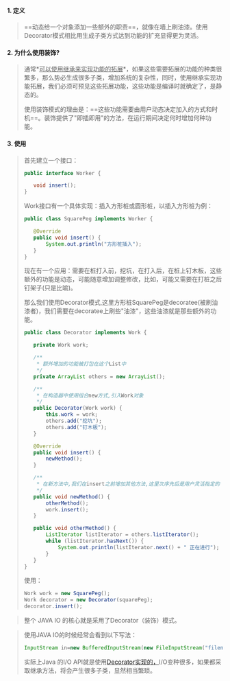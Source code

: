 #### 1. 定义

>==动态给一个对象添加一些额外的职责==，就像在墙上刷油漆。使用Decorator模式相比用生成子类方式达到功能的扩充显得更为灵活。

#### 2. 为什么使用装饰?

>通常*<u>可以使用继承来实现功能的拓展</u>*，如果这些需要拓展的功能的种类很繁多，那么势必生成很多子类，增加系统的复杂性，同时，使用继承实现功能拓展，我们必须可预见这些拓展功能，这些功能是编译时就确定了，是静态的。
>
>使用装饰模式的理由是：==这些功能需要由用户动态决定加入的方式和时机==。装饰提供了"即插即用"的方法，在运行期间决定何时增加何种功能。

#### 3. 使用

>首先建立一个接口：
>
>```java
>public interface Worker {
>
>    void insert();
>}
>```
>
>Work接口有一个具体实现：插入方形桩或圆形桩，以插入方形桩为例：
>
>```java
>public class SquarePeg implements Worker {
>
>    @Override
>    public void insert() {
>        System.out.println("方形桩插入");
>    }
>}
>```
>
>现在有一个应用：需要在桩打入前，挖坑，在打入后，在桩上钉木板，这些额外的功能是动态，可能随意增加调整修改，比如，可能又需要在打桩之后钉架子(只是比喻)。
>
>那么我们使用Decorator模式,这里方形桩SquarePeg是decoratee(被刷油漆者)，我们需要在decoratee上刷些"油漆"，这些油漆就是那些额外的功能。
>
>```java
>public class Decorator implements Work {
>
>    private Work work;
>
>    /**
>     * 额外增加的功能被打包在这个List中
>     */
>    private ArrayList others = new ArrayList();
>
>    /**
>     * 在构造器中使用组合new方式,引入Work对象
>     */
>    public Decorator(Work work) {
>        this.work = work;
>        others.add("挖坑");
>        others.add("钉木板");
>    }
>
>    @Override
>    public void insert() {
>        newMethod();
>    }
>
>    /**
>     * 在新方法中,我们在insert之前增加其他方法,这里次序先后是用户灵活指定的
>     */
>    public void newMethod() {
>        otherMethod();
>        work.insert();
>    }
>
>    public void otherMethod() {
>        ListIterator listIterator = others.listIterator();
>        while (listIterator.hasNext()) {
>            System.out.println(listIterator.next() + " 正在进行");
>        }
>    }
>}
>```
>
>使用：
>
>```java
>Work work = new SquarePeg();
>Work decorator = new Decorator(squarePeg);
>decorator.insert();
>```

>整个 JAVA IO 的核心就是采用了Decorator（装饰）模式。

>使用JAVA IO的时候经常会看到以下写法：
>
>```java
>InputStream in=new BufferedInputStream(new FileInputStream("filename"));
>```
>
>实际上Java 的I/O API就是使用[Decorator实现的，](http://www-900.ibm.com/developerWorks/java/l-jdkdp/part3/index.shtml#2)I/O变种很多，如果都采取继承方法，将会产生很多子类，显然相当繁琐。

